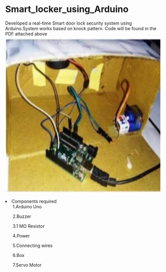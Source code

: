 # Smart_locker_using_Arduino
Developed a real-time Smart door lock security system using Arduino.System works based on knock pattern.
Code will be found in the PDF attached above
<img src="sdl.PNG" alt="alt text" width="500" height="500">
<li>Components required
  <ul>1.Arduino Uno</ul>
 <ul>2.Buzzer</ul>
 <ul>3.1 MΩ Resistor</ul>
 <ul>4.Power</ul>
 <ul>5.Connecting wires</ul>
 <ul>6.Box</ul>
 <ul>7.Servo Motor</ul></li>
